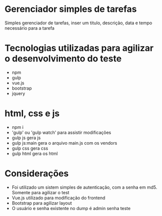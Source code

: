 # Gerenciador simples de tarefas
Simples gerenciador de tarefas, inser um titulo, descrição, data e tempo necessário para a tarefa

# Tecnologias utilizadas para agilizar o desenvolvimento do teste
* npm
* gulp
* vue.js
* bootstrap
* jquery

# html, css e js
* npm i
* 'gulp' ou 'gulp watch' para assistir modificações
* gulp js gera js
* gulp js:main gera o arquivo main.js com os vendors
* gulp css gera css
* gulp html gera os html

# Considerações
* Foi utilizado um sistem simples de autenticação, com a senha em md5. Somente para agilizar o test
* Vue.js utilizado para modificação do frontend
* Bootstrap para agilizar layout
* O usuário e senha existente no dump é admin senha teste